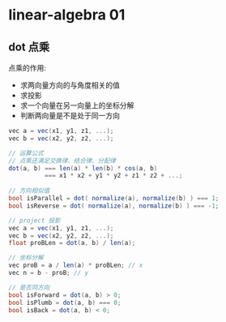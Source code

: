 # linear-algebra 01

## dot 点乘

点乘的作用:
- 求两向量方向的与角度相关的值
- 求投影
- 求一个向量在另一向量上的坐标分解
- 判断两向量是不是处于同一方向

```c#
vec a = vec(x1, y1, z1, ...);
vec b = vec(x2, y2, z2, ...);

// 运算公式
// 点乘还满足交换律、结合律、分配律
dot(a, b) === len(a) * len(b) * cos(a, b)
          === x1 * x2 + y1 * y2 + z1 * z2 + ...;
          
// 方向相似值
bool isParallel = dot( normalize(a), normalize(b) ) === 1;
bool isReverse = dot( normalize(a), normalize(b) ) === -1;

// project 投影
vec a = vec(x1, y1, z1, ...);
vec b = vec(x2, y2, z2, ...);
float proBLen = dot(a, b) / len(a);

// 坐标分解
vec proB = a / len(a) * proBLen; // x
vec n = b - proB; // y

// 是否同方向
bool isForward = dot(a, b) > 0;
bool isPlumb = dot(a, b) === 0;
bool isBack = dot(a, b) < 0;
```
